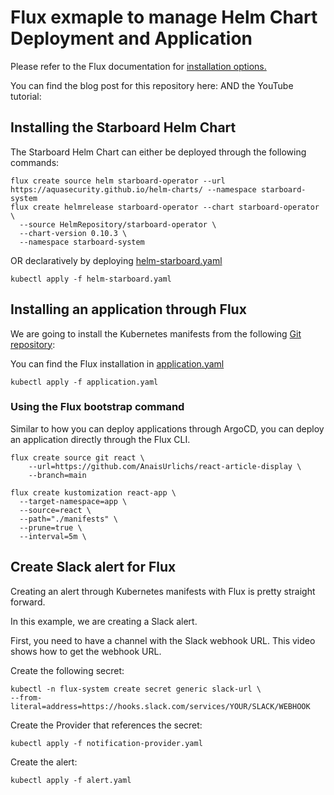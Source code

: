# Flux exmaple to manage Helm Chart Deployment and Application

Please refer to the Flux documentation for [installation options.](https://fluxcd.io/docs/installation/)

You can find the blog post for this repository here:
AND the YouTube tutorial: 

## Installing the Starboard Helm Chart

The Starboard Helm Chart can either be deployed through the following commands:
```
flux create source helm starboard-operator --url https://aquasecurity.github.io/helm-charts/ --namespace starboard-system
flux create helmrelease starboard-operator --chart starboard-operator \
  --source HelmRepository/starboard-operator \
  --chart-version 0.10.3 \
  --namespace starboard-system
```

OR declaratively by deploying [helm-starboard.yaml](helm-starboard.yaml)
```
kubectl apply -f helm-starboard.yaml
```

## Installing an application through Flux

We are going to install the Kubernetes manifests from the following [Git repository](https://github.com/AnaisUrlichs/react-article-display): 

You can find the Flux installation in [application.yaml](application.yaml)

```
kubectl apply -f application.yaml
```

### Using the Flux bootstrap command

Similar to how you can deploy applications through ArgoCD, you can deploy an application directly through the Flux CLI.

```
flux create source git react \
    --url=https://github.com/AnaisUrlichs/react-article-display \
    --branch=main
```

```
flux create kustomization react-app \
  --target-namespace=app \
  --source=react \
  --path="./manifests" \
  --prune=true \
  --interval=5m \
```

## Create Slack alert for Flux

Creating an alert through Kubernetes manifests with Flux is pretty straight forward.

In this example, we are creating a Slack alert.

First, you need to have a channel with the Slack webhook URL. This video shows how to get the webhook URL.

Create the following secret:
```
kubectl -n flux-system create secret generic slack-url \
--from-literal=address=https://hooks.slack.com/services/YOUR/SLACK/WEBHOOK
```

Create the Provider that references the secret:
```
kubectl apply -f notification-provider.yaml
```

Create the alert:
```
kubectl apply -f alert.yaml 
```